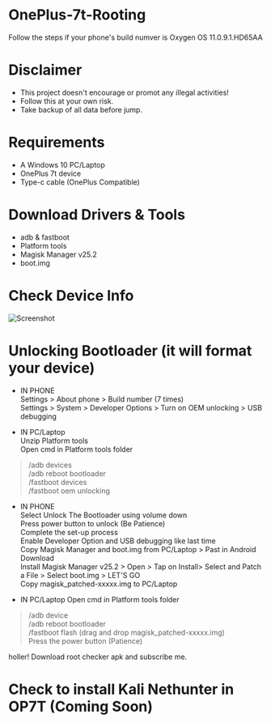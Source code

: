 # OnePlus-7t-Rooting
Follow the steps if your phone's build numver is Oxygen OS 11.0.9.1.HD65AA  

# Disclaimer  
* This project doesn't encourage or promot any illegal activities!   
* Follow this at your own risk.  
* Take backup of all data before jump.

# Requirements
* A Windows 10 PC/Laptop
*  OnePlus 7t device
* Type-c cable (OnePlus Compatible)

# Download Drivers & Tools
* adb & fastboot
* Platform tools 
* Magisk Manager v25.2
* boot.img

# Check Device Info  
![Screenshot](https://github.com/hmonojit/OnePlus-7t-Rooting/assets/164205830/dcb0091a-b558-4898-a6e9-816db1e78613)

# Unlocking Bootloader (it will format your device)  
* IN PHONE  
Settings > About phone > Build number (7 times)  
Settings > System > Developer Options > Turn on OEM unlocking > USB debugging

* IN PC/Laptop  
Unzip Platform tools  
Open cmd in Platform tools folder  
> /adb devices  
> /adb reboot bootloader  
> /fastboot devices  
> /fastboot oem unlocking

* IN PHONE  
Select Unlock The Bootloader using volume down  
Press power button to unlock (Be Patience)  
Complete the set-up process  
Enable Developer Option and USB debugging like last time   
Copy Magisk Manager and boot.img from PC/Laptop > Past in Android Download  
Install Magisk Manager v25.2 > Open > Tap on Install> Select and Patch a File > Select boot.img > LET'S GO  
Copy magisk_patched-xxxxx.img to PC/Laptop  

* IN PC/Laptop
Open cmd in Platform tools folder  
> /adb device   
> /adb reboot bootloader    
> /fastboot flash (drag and drop magisk_patched-xxxxx.img)    
Press the power button (Patience)

holler! Download root checker apk and subscribe me.  

# Check to install Kali Nethunter in OP7T (Coming Soon)
